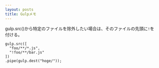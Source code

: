 ```yaml
---
layout: posts
title: Gulpメモ 
---
```

gulp.src()から特定のファイルを除外したい場合は、そのファイルの先頭に`!`を付ける。
```
gulp.src([
  "foo/**/*.js",
  "!foo/**/bar.js"
])
.pipe(gulp.dest("hoge/"));
```
